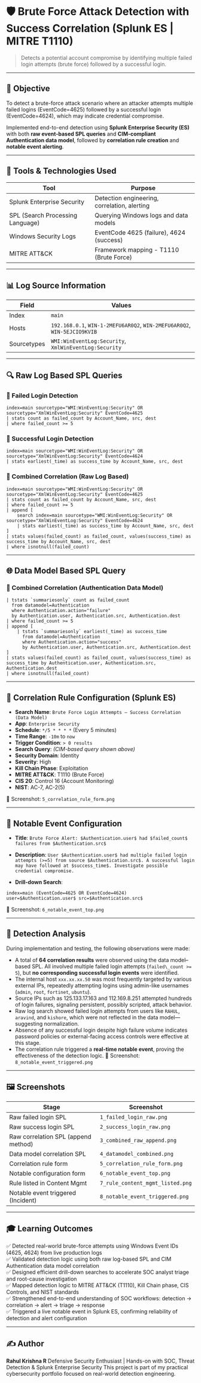 # 🛡️ Brute Force Attack Detection with Success Correlation (Splunk ES | MITRE T1110)

> Detects a potential account compromise by identifying multiple failed login attempts (brute force) followed by a successful login.

---

## 🎯 Objective

To detect a brute-force attack scenario where an attacker attempts multiple failed logins (EventCode=4625) followed by a successful login (EventCode=4624), which may indicate credential compromise.

Implemented end-to-end detection using **Splunk Enterprise Security (ES)** with both **raw event-based SPL queries** and **CIM-compliant Authentication data model**, followed by **correlation rule creation** and **notable event alerting**.

---

## 🔧 Tools & Technologies Used

| Tool                             | Purpose                                       |
| -------------------------------- | --------------------------------------------- |
| Splunk Enterprise Security       | Detection engineering, correlation, alerting  |
| SPL (Search Processing Language) | Querying Windows logs and data models         |
| Windows Security Logs            | EventCode 4625 (failure), 4624 (success)      |
| MITRE ATT&CK                     | Framework mapping - T1110 (Brute Force)       |

---

## 📊 Log Source Information

| Field       | Values                                                                   |
| ----------- | ------------------------------------------------------------------------ |
| Index       | `main`                                                                   |
| Hosts       | `192.168.0.1`, `WIN-1-2MEFU6AR0Q2`, `WIN-2MEFU6AR0Q2`, `WIN-5EJCIO9KVIB` |
| Sourcetypes | `WMI:WinEventLog:Security`, `XmlWinEventLog:Security`                    |

---

## 🔍 Raw Log Based SPL Queries

### 🔹 Failed Login Detection
```spl
index=main sourcetype="WMI:WinEventLog:Security" OR sourcetype="XmlWinEventLog:Security" EventCode=4625
| stats count as failed_count by Account_Name, src, dest
| where failed_count >= 5
````

### 🔹 Successful Login Detection

```spl
index=main sourcetype="WMI:WinEventLog:Security" OR sourcetype="XmlWinEventLog:Security" EventCode=4624
| stats earliest(_time) as success_time by Account_Name, src, dest
```

### 🔹 Combined Correlation (Raw Log Based)

```spl
index=main sourcetype="WMI:WinEventLog:Security" OR sourcetype="XmlWinEventLog:Security" EventCode=4625
| stats count as failed_count by Account_Name, src, dest
| where failed_count >= 5
| append [
    search index=main sourcetype="WMI:WinEventLog:Security" OR sourcetype="XmlWinEventLog:Security" EventCode=4624
    | stats earliest(_time) as success_time by Account_Name, src, dest
]
| stats values(failed_count) as failed_count, values(success_time) as success_time by Account_Name, src, dest
| where isnotnull(failed_count)
```

---

## 🌐 Data Model Based SPL Query

### 🔹 Combined Correlation (Authentication Data Model)

```spl
| tstats `summariesonly` count as failed_count 
  from datamodel=Authentication 
  where Authentication.action="failure"
  by Authentication.user, Authentication.src, Authentication.dest
| where failed_count >= 5
| append [
    | tstats `summariesonly` earliest(_time) as success_time 
      from datamodel=Authentication 
      where Authentication.action="success"
      by Authentication.user, Authentication.src, Authentication.dest
]
| stats values(failed_count) as failed_count, values(success_time) as success_time by Authentication.user, Authentication.src, Authentication.dest
| where isnotnull(failed_count)
```

---

## 🧠 Correlation Rule Configuration (Splunk ES)

* **Search Name**: `Brute Force Login Attempts – Success Correlation (Data Model)`
* **App**: `Enterprise Security`
* **Schedule**: `*/5 * * * *` (Every 5 minutes)
* **Time Range**: `-10m` to `now`
* **Trigger Condition**: `> 0 results`
* **Search Query**: *(CIM-based query shown above)*
* **Security Domain**: Identity
* **Severity**: High
* **Kill Chain Phase**: Exploitation
* **MITRE ATT\&CK**: T1110 (Brute Force)
* **CIS 20**: Control 16 (Account Monitoring)
* **NIST**: AC-7, AC-2(5)

📸 Screenshot: `5_correlation_rule_form.png`

---

## 🚨 Notable Event Configuration

* **Title**:
  `Brute Force Alert: $Authentication.user$ had $failed_count$ failures from $Authentication.src$`

* **Description**:
  `User $Authentication.user$ had multiple failed login attempts (>=5) from source $Authentication.src$. A successful login may have followed at $success_time$. Investigate possible credential compromise.`

* **Drill-down Search**:

```spl
index=main (EventCode=4625 OR EventCode=4624) user=$Authentication.user$ src=$Authentication.src$
```

📸 Screenshot: `6_notable_event_top.png`

---

## 🧪 Detection Analysis

During implementation and testing, the following observations were made:

* A total of **64 correlation results** were observed using the data model–based SPL. All involved multiple failed login attempts (`failed\_count >= 5`), but **no corresponding successful login events** were identified.
* The internal host `xxx.xx.xx.50` was most frequently targeted by various external IPs, repeatedly attempting logins using admin-like usernames (`admin`, `root`, `fortinet`, `ubuntu`).
* Source IPs such as 125.133.17.163 and 112.169.8.251 attempted hundreds of login failures, signaling persistent, possibly scripted, attack behavior.
* Raw log search showed failed login attempts from users like `RAHUL`, `aravind`, and `kishore`, which were not reflected in the data model—suggesting normalization.
* Absence of any successful login despite high failure volume indicates password policies or external-facing access controls were effective at this stage.
* The correlation rule triggered a **real-time notable event**, proving the effectiveness of the detection logic.
  📸 Screenshot: `8_notable_event_triggered.png`

---

## 🖼️ Screenshots

| Stage                               | Screenshot                       |
| ----------------------------------- | -------------------------------- |
| Raw failed login SPL                | `1_failed_login_raw.png`         |
| Raw success login SPL               | `2_success_login_raw.png`        |
| Raw correlation SPL (append method) | `3_combined_raw_append.png`      |
| Data model correlation SPL          | `4_datamodel_combined.png`       |
| Correlation rule form               | `5_correlation_rule_form.png`    |
| Notable configuration form          | `6_notable_event_top.png`        |
| Rule listed in Content Mgmt         | `7_rule_content_mgmt_listed.png` |
| Notable event triggered (Incident)  | `8_notable_event_triggered.png` |

---

## 🎓 Learning Outcomes  

✅ Detected real-world brute-force attempts using Windows Event IDs (4625, 4624) from live production logs  
✅ Validated detection logic using both raw log-based SPL and CIM Authentication data model correlation  
✅ Designed efficient drill-down searches to accelerate SOC analyst triage and root-cause investigation   
✅ Mapped detection logic to MITRE ATT\&CK (T1110), Kill Chain phase, CIS Controls, and NIST standards   
✅ Strengthened end-to-end understanding of SOC workflows: detection → correlation → alert → triage → response  
✅ Triggered a live notable event in Splunk ES, confirming reliability of detection and alert configuration  

---

## ✍️ Author

**Rahul Krishna R** 
Defensive Security Enthusiast | Hands-on with SOC, Threat Detection & Splunk Enterprise Security
This project is part of my practical cybersecurity portfolio focused on real-world detection engineering.

```
